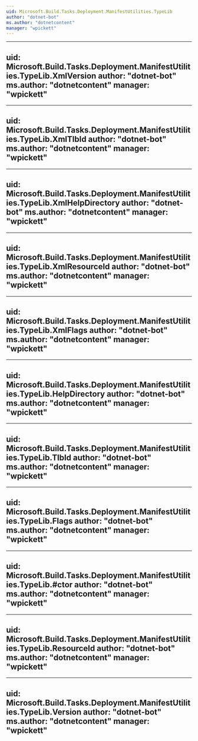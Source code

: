 ```yaml
---
uid: Microsoft.Build.Tasks.Deployment.ManifestUtilities.TypeLib
author: "dotnet-bot"
ms.author: "dotnetcontent"
manager: "wpickett"
---
```


---
uid: Microsoft.Build.Tasks.Deployment.ManifestUtilities.TypeLib.XmlVersion
author: "dotnet-bot"
ms.author: "dotnetcontent"
manager: "wpickett"
---

---
uid: Microsoft.Build.Tasks.Deployment.ManifestUtilities.TypeLib.XmlTlbId
author: "dotnet-bot"
ms.author: "dotnetcontent"
manager: "wpickett"
---

---
uid: Microsoft.Build.Tasks.Deployment.ManifestUtilities.TypeLib.XmlHelpDirectory
author: "dotnet-bot"
ms.author: "dotnetcontent"
manager: "wpickett"
---

---
uid: Microsoft.Build.Tasks.Deployment.ManifestUtilities.TypeLib.XmlResourceId
author: "dotnet-bot"
ms.author: "dotnetcontent"
manager: "wpickett"
---

---
uid: Microsoft.Build.Tasks.Deployment.ManifestUtilities.TypeLib.XmlFlags
author: "dotnet-bot"
ms.author: "dotnetcontent"
manager: "wpickett"
---

---
uid: Microsoft.Build.Tasks.Deployment.ManifestUtilities.TypeLib.HelpDirectory
author: "dotnet-bot"
ms.author: "dotnetcontent"
manager: "wpickett"
---

---
uid: Microsoft.Build.Tasks.Deployment.ManifestUtilities.TypeLib.TlbId
author: "dotnet-bot"
ms.author: "dotnetcontent"
manager: "wpickett"
---

---
uid: Microsoft.Build.Tasks.Deployment.ManifestUtilities.TypeLib.Flags
author: "dotnet-bot"
ms.author: "dotnetcontent"
manager: "wpickett"
---

---
uid: Microsoft.Build.Tasks.Deployment.ManifestUtilities.TypeLib.#ctor
author: "dotnet-bot"
ms.author: "dotnetcontent"
manager: "wpickett"
---

---
uid: Microsoft.Build.Tasks.Deployment.ManifestUtilities.TypeLib.ResourceId
author: "dotnet-bot"
ms.author: "dotnetcontent"
manager: "wpickett"
---

---
uid: Microsoft.Build.Tasks.Deployment.ManifestUtilities.TypeLib.Version
author: "dotnet-bot"
ms.author: "dotnetcontent"
manager: "wpickett"
---
